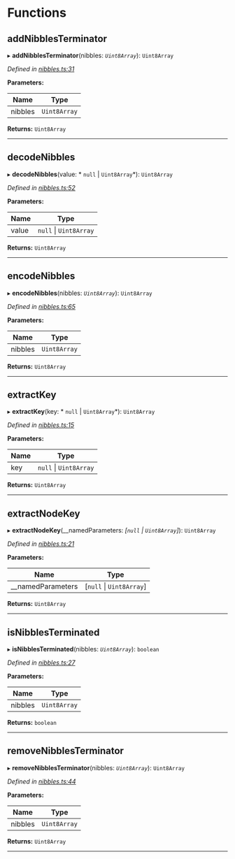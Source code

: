 

# Functions

<a id="addnibblesterminator"></a>

##  addNibblesTerminator

▸ **addNibblesTerminator**(nibbles: *`Uint8Array`*): `Uint8Array`

*Defined in [nibbles.ts:31](https://github.com/polkadot-js/common/blob/2be211c/packages/trie-codec/src/nibbles.ts#L31)*

**Parameters:**

| Name | Type |
| ------ | ------ |
| nibbles | `Uint8Array` |

**Returns:** `Uint8Array`

___
<a id="decodenibbles"></a>

##  decodeNibbles

▸ **decodeNibbles**(value: * `null` &#124; `Uint8Array`*): `Uint8Array`

*Defined in [nibbles.ts:52](https://github.com/polkadot-js/common/blob/2be211c/packages/trie-codec/src/nibbles.ts#L52)*

**Parameters:**

| Name | Type |
| ------ | ------ |
| value |  `null` &#124; `Uint8Array`|

**Returns:** `Uint8Array`

___
<a id="encodenibbles"></a>

##  encodeNibbles

▸ **encodeNibbles**(nibbles: *`Uint8Array`*): `Uint8Array`

*Defined in [nibbles.ts:65](https://github.com/polkadot-js/common/blob/2be211c/packages/trie-codec/src/nibbles.ts#L65)*

**Parameters:**

| Name | Type |
| ------ | ------ |
| nibbles | `Uint8Array` |

**Returns:** `Uint8Array`

___
<a id="extractkey"></a>

##  extractKey

▸ **extractKey**(key: * `null` &#124; `Uint8Array`*): `Uint8Array`

*Defined in [nibbles.ts:15](https://github.com/polkadot-js/common/blob/2be211c/packages/trie-codec/src/nibbles.ts#L15)*

**Parameters:**

| Name | Type |
| ------ | ------ |
| key |  `null` &#124; `Uint8Array`|

**Returns:** `Uint8Array`

___
<a id="extractnodekey"></a>

##  extractNodeKey

▸ **extractNodeKey**(__namedParameters: *[`null` &#124; `Uint8Array`]*): `Uint8Array`

*Defined in [nibbles.ts:21](https://github.com/polkadot-js/common/blob/2be211c/packages/trie-codec/src/nibbles.ts#L21)*

**Parameters:**

| Name | Type |
| ------ | ------ |
| __namedParameters | [`null` &#124; `Uint8Array`] |

**Returns:** `Uint8Array`

___
<a id="isnibblesterminated"></a>

##  isNibblesTerminated

▸ **isNibblesTerminated**(nibbles: *`Uint8Array`*): `boolean`

*Defined in [nibbles.ts:27](https://github.com/polkadot-js/common/blob/2be211c/packages/trie-codec/src/nibbles.ts#L27)*

**Parameters:**

| Name | Type |
| ------ | ------ |
| nibbles | `Uint8Array` |

**Returns:** `boolean`

___
<a id="removenibblesterminator"></a>

##  removeNibblesTerminator

▸ **removeNibblesTerminator**(nibbles: *`Uint8Array`*): `Uint8Array`

*Defined in [nibbles.ts:44](https://github.com/polkadot-js/common/blob/2be211c/packages/trie-codec/src/nibbles.ts#L44)*

**Parameters:**

| Name | Type |
| ------ | ------ |
| nibbles | `Uint8Array` |

**Returns:** `Uint8Array`

___

